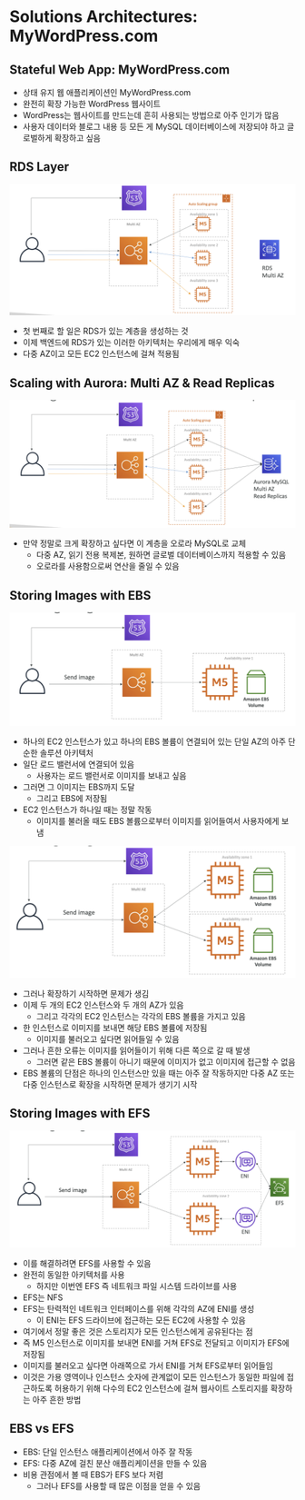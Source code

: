 # Solutions Architectures: MyWordPress.com
## Stateful Web App: MyWordPress.com

- 상태 유지 웹 애플리케이션인 MyWordPress.com
- 완전히 확장 가능한 WordPress 웹사이트
- WordPress는 웹사이트를 만드는데 흔히 사용되는 방법으로 아주 인기가 많음
- 사용자 데이터와 블로그 내용 등 모든 게 MySQL 데이터베이스에 저장되야 하고 글로벌하게 확장하고 싶음

## RDS Layer

![mwp](https://github.com/seungwonbased/TIL/blob/main/AWS/assets/mwp1.png)

- 첫 번째로 할 일은 RDS가 있는 계층을 생성하는 것
- 이제 백엔드에 RDS가 있는 이러한 아키텍처는 우리에게 매우 익숙
- 다중 AZ이고 모든 EC2 인스턴스에 걸쳐 적용됨

## Scaling with Aurora: Multi AZ & Read Replicas

![mwp](https://github.com/seungwonbased/TIL/blob/main/AWS/assets/mwp2.png)

- 만약 정말로 크게 확장하고 싶다면 이 계층을 오로라 MySQL로 교체
	- 다중 AZ, 읽기 전용 복제본, 원하면 글로벌 데이터베이스까지 적용할 수 있음
	- 오로라를 사용함으로써 연산을 줄일 수 있음

## Storing Images with EBS

![mwp](https://github.com/seungwonbased/TIL/blob/main/AWS/assets/mwp3.png)

- 하나의 EC2 인스턴스가 있고 하나의 EBS 볼륨이 연결되어 있는 단일 AZ의 아주 단순한 솔루션 아키텍처
- 일단 로드 밸런서에 연결되어 있음
	- 사용자는 로드 밸런서로 이미지를 보내고 싶음
- 그러면 그 이미지는 EBS까지 도달
	- 그리고 EBS에 저장됨
- EC2 인스턴스가 하나일 때는 정말 작동
	- 이미지를 불러올 때도 EBS 볼륨으로부터 이미지를 읽어들여서 사용자에게 보냄

![mwp](https://github.com/seungwonbased/TIL/blob/main/AWS/assets/mwp4.png)

- 그러나 확장하기 시작하면 문제가 생김
- 이제 두 개의 EC2 인스턴스와 두 개의 AZ가 있음
	- 그리고 각각의 EC2 인스턴스는 각각의 EBS 볼륨을 가지고 있음
- 한 인스턴스로 이미지를 보내면 해당 EBS 볼륨에 저장됨
	- 이미지를 불러오고 싶다면 읽어들일 수 있음
- 그러나 흔한 오류는 이미지를 읽어들이기 위해 다른 쪽으로 갈 때 발생
	- 그러면 같은 EBS 볼륨이 아니기 때문에 이미지가 없고 이미지에 접근할 수 없음
- EBS 볼륨의 단점은 하나의 인스턴스만 있을 때는 아주 잘 작동하지만 다중 AZ 또는 다중 인스턴스로 확장을 시작하면 문제가 생기기 시작

## Storing Images with EFS

![mwp](https://github.com/seungwonbased/TIL/blob/main/AWS/assets/mwp5.png)

- 이를 해결하려면 EFS를 사용할 수 있음
- 완전히 동일한 아키텍처를 사용
	- 하지만 이번엔 EFS 즉 네트워크 파일 시스템 드라이브를 사용
- EFS는 NFS
- EFS는 탄력적인 네트워크 인터페이스를 위해 각각의 AZ에 ENI를 생성
	- 이 ENI는 EFS 드라이브에 접근하는 모든 EC2에 사용할 수 있음
- 여기에서 정말 좋은 것은 스토리지가 모든 인스턴스에게 공유된다는 점
- 즉 M5 인스턴스로 이미지를 보내면 ENI를 거쳐 EFS로 전달되고 이미지가 EFS에 저장됨
- 이미지를 불러오고 싶다면 아래쪽으로 가서 ENI를 거쳐 EFS로부터 읽어들임
- 이것은 가용 영역이나 인스턴스 숫자에 관계없이 모든 인스턴스가 동일한 파일에 접근하도록 허용하기 위해 다수의 EC2 인스턴스에 걸쳐 웹사이트 스토리지를 확장하는 아주 흔한 방법

## EBS vs EFS

- EBS: 단일 인스턴스 애플리케이션에서 아주 잘 작동
- EFS: 다중 AZ에 걸친 분산 애플리케이션을 만들 수 있음
- 비용 관점에서 볼 때 EBS가 EFS 보다 저렴
	- 그러나 EFS를 사용할 때 많은 이점을 얻을 수 있음